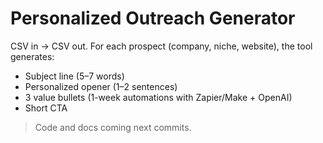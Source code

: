 # Personalized Outreach Generator

CSV in → CSV out. For each prospect (company, niche, website), the tool generates:
- Subject line (5–7 words)
- Personalized opener (1–2 sentences)
- 3 value bullets (1-week automations with Zapier/Make + OpenAI)
- Short CTA

> Code and docs coming next commits.
